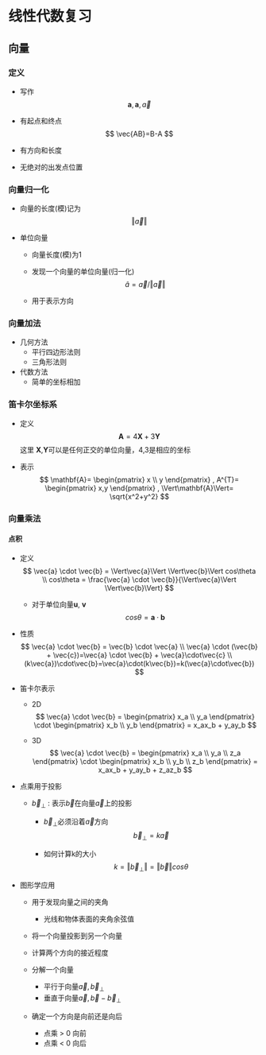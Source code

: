 # 线性代数复习

## 向量

### 定义

- 写作
  $$
  \mathbf{a},\boldsymbol{a},\vec{a}
  $$

- 有起点和终点
  $$
  \vec{AB}=B-A
  $$

- 有方向和长度
- 无绝对的出发点位置

### 向量归一化

- 向量的长度(模)记为
  $$
  \Vert \vec{a} \Vert
  $$

- 单位向量

  - 向量长度(模)为1

  - 发现一个向量的单位向量(归一化)
    $$
    \hat{a} = \vec{a} / \Vert \vec{a} \Vert
    $$

  - 用于表示方向

### 向量加法

- 几何方法
  - 平行四边形法则
  - 三角形法则
- 代数方法
  - 简单的坐标相加

### 笛卡尔坐标系

- 定义
  $$
  \mathbf{A} = 4\mathbf{X} + 3\mathbf{Y}
  $$
  这里 **X**,**Y**可以是任何正交的单位向量，4,3是相应的坐标

- 表示
  $$
  \mathbf{A}=
  \begin{pmatrix}
  x \\
  y
  \end{pmatrix}
  ,
  A^{T}=
  \begin{pmatrix}
  x,y
  \end{pmatrix}
  ,
  \Vert\mathbf{A}\Vert=
  \sqrt{x^2+y^2}
  $$

### 向量乘法

#### 点积

- 定义
  $$
  \vec{a} \cdot \vec{b} = \Vert\vec{a}\Vert \Vert\vec{b}\Vert cos\theta \\
  cos\theta = \frac{\vec{a} \cdot \vec{b}}{\Vert\vec{a}\Vert \Vert\vec{b}\Vert}
  $$

  - 对于单位向量**u**, **v**
    $$
    cos\theta = \mathbf{a} \cdot \mathbf{b}
    $$

- 性质
  $$
  \vec{a} \cdot \vec{b} = \vec{b} \cdot \vec{a} \\
  \vec{a} \cdot (\vec{b} + \vec{c})=\vec{a} \cdot \vec{b} + \vec{a}\cdot\vec{c} \\
  (k\vec{a})\cdot\vec{b}=\vec{a}\cdot(k\vec{b})=k(\vec{a}\cdot\vec{b})
  $$
  
- 笛卡尔表示

  - 2D
    $$
    \vec{a} \cdot \vec{b} =
    \begin{pmatrix}
    x_a \\
    y_a
    \end{pmatrix}
    \cdot
    \begin{pmatrix}
    x_b \\
    y_b
    \end{pmatrix} =
    x_ax_b + y_ay_b
    $$
    
  - 3D
    $$
    \vec{a} \cdot \vec{b} =
    \begin{pmatrix}
    x_a \\
    y_a \\
    z_a
    \end{pmatrix}
    \cdot
    \begin{pmatrix}
    x_b \\
    y_b \\
    z_b
    \end{pmatrix} =
    x_ax_b + y_ay_b + z_az_b
    $$

- 点乘用于投影
  - $\vec{b}_{\bot}$ : 表示$\vec{b}$在向量$\vec{a}$上的投影

    - $\vec{b}_{\bot}$必须沿着$\vec{a}$方向
      $$
      \vec{b}_{\bot}=k\vec{a}
      $$

    - 如何计算k的大小
      $$
      k=\Vert \vec{b}_{\bot} \Vert = \Vert \vec{b} \Vert cos\theta
      $$

- 图形学应用

  - 用于发现向量之间的夹角

    - 光线和物体表面的夹角余弦值

  - 将一个向量投影到另一个向量

  - 计算两个方向的接近程度

  - 分解一个向量

    - 平行于向量$\vec{a},\vec{b}_{\bot}$
    - 垂直于向量$\vec{a},\vec{b}-\vec{b}_{\bot}$

  - 确定一个方向是向前还是向后

    - 点乘 > 0 向前
    - 点乘 < 0 向后

    

    

    

    

    

    

    

    

    
